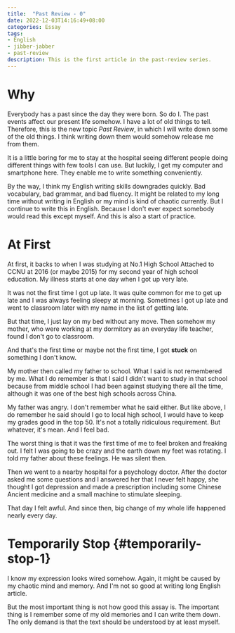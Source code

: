```yaml
---
title:  "Past Review - 0"
date: 2022-12-03T14:16:49+08:00
categories: Essay
tags:
- English
- jibber-jabber
- past-review
description: This is the first article in the past-review series.
---
```

# Why

Everybody has a past since the day they were born. So do I. The past
events affect our present life somehow. I have a lot of old things to
tell. Therefore, this is the new topic *Past Review*, in which I will
write down some of the old things. I think writing down them would
somehow release me from them.

It is a little boring for me to stay at the hospital seeing different
people doing different things with few tools I can use. But luckily, I
get my computer and smartphone here. They enable me to write something
conveniently.

By the way, I think my English writing skills downgrades quickly. Bad
vocabulary, bad grammar, and bad fluency. It might be related to my long
time without writing in English or my mind is kind of chaotic currently.
But I continue to write this in English. Because I don't ever expect
somebody would read this except myself. And this is also a start of
practice.

# At First

At first, it backs to when I was studying at No.1 High School Attached
to CCNU at 2016 (or maybe 2015) for my second year of high school
education. My illness starts at one day when I got up very late.

It was not the first time I got up late. It was quite common for me to
get up late and I was always feeling sleepy at morning. Sometimes I got
up late and went to classroom later with my name in the list of getting
late.

But that time, I just lay on my bed without any move. Then somehow my
mother, who were working at my dormitory as an everyday life teacher,
found I don't go to classroom.

And that's the first time or maybe not the first time, I got **stuck**
on something I don't know.

My mother then called my father to school. What I said is not remembered
by me. What I do remember is that I said I didn't want to study in that
school because from middle school I had been against studying there all
the time, although it was one of the best high schools across China.

My father was angry. I don't remember what he said either. But like
above, I do remember he said should I go to local high school, I would
have to keep my grades good in the top 50. It's not a totally ridiculous
requirement. But whatever, it's mean. And I feel bad.

The worst thing is that it was the first time of me to feel broken and
freaking out. I felt I was going to be crazy and the earth down my feet
was rotating. I told my father about these feelings. He was silent then.

Then we went to a nearby hospital for a psychology doctor. After the
doctor asked me some questions and I answered her that I never felt
happy, she thought I got depression and made a prescription including
some Chinese Ancient medicine and a small machine to stimulate sleeping.

That day I felt awful. And since then, big change of my whole life
happened nearly every day.

# Temporarily Stop {#temporarily-stop-1}

I know my expression looks wired somehow. Again, it might be caused by
my chaotic mind and memory. And I'm not so good at writing long English
article.

But the most important thing is not how good this assay is. The
important thing is I remember some of my old memories and I can write
them down. The only demand is that the text should be understood by at
least myself.
